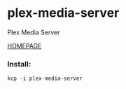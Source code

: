 plex-media-server
=================

Plex Media Server

[HOMEPAGE](https://plex.tv/)


### Install:

```
kcp -i plex-media-server
```
